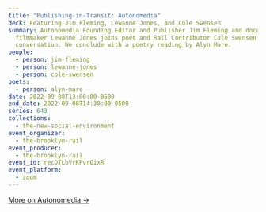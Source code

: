 ```yaml
---
title: "Publishing-in-Transit: Autonomedia"
deck: Featuring Jim Fleming, Lewanne Jones, and Cole Swensen
summary: Autonomedia Founding Editor and Publisher Jim Fleming and documentary
  filmmaker Lewanne Jones joins poet and Rail Contributor Cole Swensen for a
  conversation. We conclude with a poetry reading by Alyn Mare.
people:
  - person: jim-fleming
  - person: lewanne-jones
  - person: cole-swensen
poets:
  - person: alyn-mare
date: 2022-09-08T13:00:00-0500
end_date: 2022-09-08T14:30:00-0500
series: 643
collections:
  - the-new-social-environment
event_organizer:
  - the-brooklyn-rail
event_producer:
  - the-brooklyn-rail
event_id: recDTLbVrKPvrOixR
event_platform:
  - zoom
---
```

[More on Autonomedia →](https://autonomedia.org/)